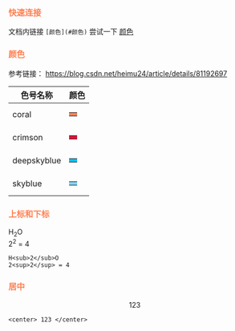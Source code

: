 ### <font color="coral">快速连接</font>
文档内链接 `[颜色](#颜色)`
尝试一下 [颜色](#颜色)

### <font color="coral">颜色</font>
参考链接： https://blog.csdn.net/heimu24/article/details/81192697

| 色号名称 | 颜色 |
| ---- | ---- |
| coral | <table><tr><td bgcolor=coral></td></tr></table> |
| crimson | <table><tr><td bgcolor=crimson></td></tr></table> |
| deepskyblue | <table><tr><td bgcolor=deepskyblue></td></tr></table> |
| skyblue | <table><tr><td bgcolor=skyblue></td></tr></table> |

### <font color="coral">上标和下标</font>
H<sub>2</sub>O  
2<sup>2</sup> = 4
```
H<sub>2</sub>O  
2<sup>2</sup> = 4
```

### <font color="coral">居中</font>
<center> 123 </center>

```
<center> 123 </center>
```
